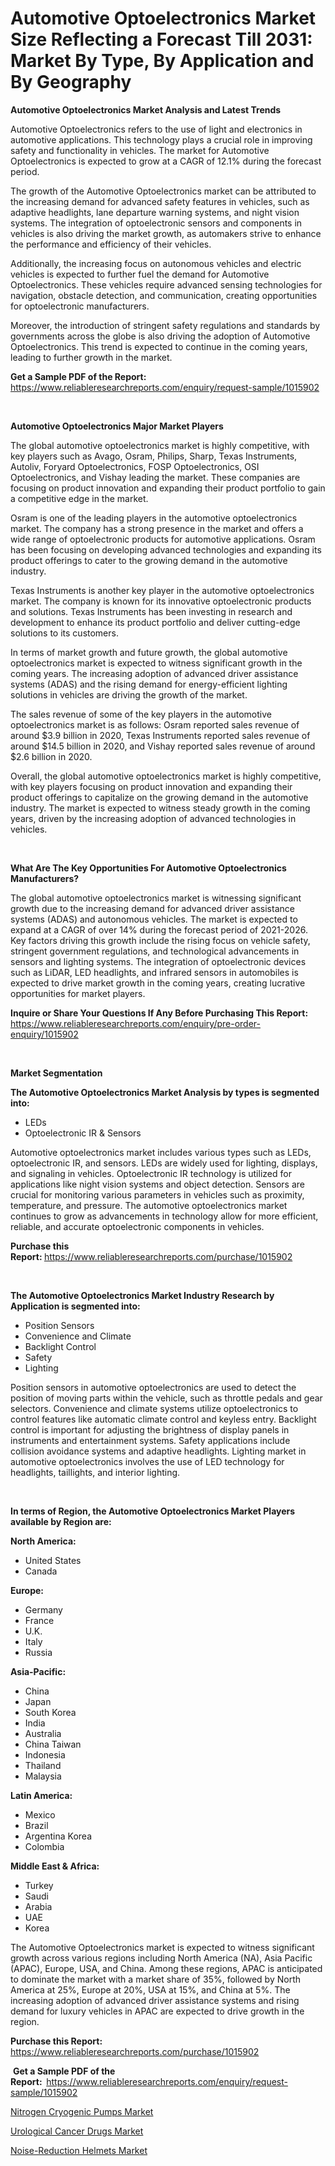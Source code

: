 <p><h1>Automotive Optoelectronics Market Size Reflecting a Forecast Till 2031: Market By Type, By Application and By Geography</h1></p><p><strong>Automotive Optoelectronics Market Analysis and Latest Trends</strong></p>
<p><p>Automotive Optoelectronics refers to the use of light and electronics in automotive applications. This technology plays a crucial role in improving safety and functionality in vehicles. The market for Automotive Optoelectronics is expected to grow at a CAGR of 12.1% during the forecast period. </p><p>The growth of the Automotive Optoelectronics market can be attributed to the increasing demand for advanced safety features in vehicles, such as adaptive headlights, lane departure warning systems, and night vision systems. The integration of optoelectronic sensors and components in vehicles is also driving the market growth, as automakers strive to enhance the performance and efficiency of their vehicles.</p><p>Additionally, the increasing focus on autonomous vehicles and electric vehicles is expected to further fuel the demand for Automotive Optoelectronics. These vehicles require advanced sensing technologies for navigation, obstacle detection, and communication, creating opportunities for optoelectronic manufacturers.</p><p>Moreover, the introduction of stringent safety regulations and standards by governments across the globe is also driving the adoption of Automotive Optoelectronics. This trend is expected to continue in the coming years, leading to further growth in the market.</p></p>
<p><strong>Get a Sample PDF of the Report:&nbsp;</strong> <a href="https://www.reliableresearchreports.com/enquiry/request-sample/1015902">https://www.reliableresearchreports.com/enquiry/request-sample/1015902</a></p>
<p>&nbsp;</p>
<p><strong>Automotive Optoelectronics Major Market Players</strong></p>
<p><p>The global automotive optoelectronics market is highly competitive, with key players such as Avago, Osram, Philips, Sharp, Texas Instruments, Autoliv, Foryard Optoelectronics, FOSP Optoelectronics, OSI Optoelectronics, and Vishay leading the market. These companies are focusing on product innovation and expanding their product portfolio to gain a competitive edge in the market.</p><p>Osram is one of the leading players in the automotive optoelectronics market. The company has a strong presence in the market and offers a wide range of optoelectronic products for automotive applications. Osram has been focusing on developing advanced technologies and expanding its product offerings to cater to the growing demand in the automotive industry.</p><p>Texas Instruments is another key player in the automotive optoelectronics market. The company is known for its innovative optoelectronic products and solutions. Texas Instruments has been investing in research and development to enhance its product portfolio and deliver cutting-edge solutions to its customers.</p><p>In terms of market growth and future growth, the global automotive optoelectronics market is expected to witness significant growth in the coming years. The increasing adoption of advanced driver assistance systems (ADAS) and the rising demand for energy-efficient lighting solutions in vehicles are driving the growth of the market.</p><p>The sales revenue of some of the key players in the automotive optoelectronics market is as follows: Osram reported sales revenue of around $3.9 billion in 2020, Texas Instruments reported sales revenue of around $14.5 billion in 2020, and Vishay reported sales revenue of around $2.6 billion in 2020.</p><p>Overall, the global automotive optoelectronics market is highly competitive, with key players focusing on product innovation and expanding their product offerings to capitalize on the growing demand in the automotive industry. The market is expected to witness steady growth in the coming years, driven by the increasing adoption of advanced technologies in vehicles.</p></p>
<p>&nbsp;</p>
<p><strong>What Are The Key Opportunities For Automotive Optoelectronics Manufacturers?</strong></p>
<p><p>The global automotive optoelectronics market is witnessing significant growth due to the increasing demand for advanced driver assistance systems (ADAS) and autonomous vehicles. The market is expected to expand at a CAGR of over 14% during the forecast period of 2021-2026. Key factors driving this growth include the rising focus on vehicle safety, stringent government regulations, and technological advancements in sensors and lighting systems. The integration of optoelectronic devices such as LiDAR, LED headlights, and infrared sensors in automobiles is expected to drive market growth in the coming years, creating lucrative opportunities for market players.</p></p>
<p><strong>Inquire or Share Your Questions If Any Before Purchasing This Report:</strong> <a href="https://www.reliableresearchreports.com/enquiry/pre-order-enquiry/1015902">https://www.reliableresearchreports.com/enquiry/pre-order-enquiry/1015902</a></p>
<p>&nbsp;</p>
<p><strong>Market Segmentation</strong></p>
<p><strong>The Automotive Optoelectronics Market Analysis by types is segmented into:</strong></p>
<p><ul><li>LEDs</li><li>Optoelectronic IR & Sensors</li></ul></p>
<p><p>Automotive optoelectronics market includes various types such as LEDs, optoelectronic IR, and sensors. LEDs are widely used for lighting, displays, and signaling in vehicles. Optoelectronic IR technology is utilized for applications like night vision systems and object detection. Sensors are crucial for monitoring various parameters in vehicles such as proximity, temperature, and pressure. The automotive optoelectronics market continues to grow as advancements in technology allow for more efficient, reliable, and accurate optoelectronic components in vehicles.</p></p>
<p><strong>Purchase this Report:&nbsp;</strong><a href="https://www.reliableresearchreports.com/purchase/1015902">https://www.reliableresearchreports.com/purchase/1015902</a></p>
<p>&nbsp;</p>
<p><strong>The Automotive Optoelectronics Market Industry Research by Application is segmented into:</strong></p>
<p><ul><li>Position Sensors</li><li>Convenience and Climate</li><li>Backlight Control</li><li>Safety</li><li>Lighting</li></ul></p>
<p><p>Position sensors in automotive optoelectronics are used to detect the position of moving parts within the vehicle, such as throttle pedals and gear selectors. Convenience and climate systems utilize optoelectronics to control features like automatic climate control and keyless entry. Backlight control is important for adjusting the brightness of display panels in instruments and entertainment systems. Safety applications include collision avoidance systems and adaptive headlights. Lighting market in automotive optoelectronics involves the use of LED technology for headlights, taillights, and interior lighting.</p></p>
<p>&nbsp;</p>
<p><strong>In terms of Region, the Automotive Optoelectronics Market Players available by Region are:</strong></p>
<p>
    <p> <strong> North America: </strong>
        <ul>
            <li>United States</li>
            <li>Canada</li>
        </ul>
        </p> 
    <p> <strong> Europe: </strong>
        <ul>
            <li>Germany</li>
            <li>France</li>
            <li>U.K.</li>
            <li>Italy</li>
            <li>Russia</li>
        </ul>
        </p> 
    <p> <strong> Asia-Pacific: </strong>
        <ul>
            <li>China</li>
            <li>Japan</li>
            <li>South Korea</li>
            <li>India</li>
            <li>Australia</li>
            <li>China Taiwan</li>
            <li>Indonesia</li>
            <li>Thailand</li>
            <li>Malaysia</li>
        </ul>
        </p> 
    <p> <strong> Latin America: </strong>
        <ul>
            <li>Mexico</li>
            <li>Brazil</li>
            <li>Argentina Korea</li>
            <li>Colombia</li>
        </ul>
        </p> 
    <p> <strong> Middle East & Africa: </strong>
        <ul>
            <li>Turkey</li>
            <li>Saudi</li>
            <li>Arabia</li>
            <li>UAE</li>
            <li>Korea</li>
        </ul>
    </p>
    </p>
<p><p>The Automotive Optoelectronics market is expected to witness significant growth across various regions including North America (NA), Asia Pacific (APAC), Europe, USA, and China. Among these regions, APAC is anticipated to dominate the market with a market share of 35%, followed by North America at 25%, Europe at 20%, USA at 15%, and China at 5%. The increasing adoption of advanced driver assistance systems and rising demand for luxury vehicles in APAC are expected to drive growth in the region.</p></p>
<p><strong>Purchase this Report: </strong><a href="https://www.reliableresearchreports.com/purchase/1015902">https://www.reliableresearchreports.com/purchase/1015902</a></p>
<p>&nbsp;<strong>Get a Sample PDF of the Report:&nbsp;&nbsp;</strong><a href="https://www.reliableresearchreports.com/enquiry/request-sample/1015902">https://www.reliableresearchreports.com/enquiry/request-sample/1015902</a></p>
<p><strong></strong></p>
<p><p><a href="https://view.publitas.com/reportprime-1/nitrogen-cryogenic-pumps-market-size-market-trends-and-growth-outlook-forecasted-for-period-from-2023-to-2030/">Nitrogen Cryogenic Pumps Market</a></p><p><a href="https://view.publitas.com/reportprime-1/urological-cancer-drugs-market-research-report-the-key-to-successful-business-strategy-forecasted-for-period-from-2023-2030/">Urological Cancer Drugs Market</a></p><p><a href="https://view.publitas.com/reportprime-1/noise-reduction-helmets-market-offer-valuable-insights-into-market-size-market-share-market-trends-and-projections-spanning-from-2023-to-2030/">Noise-Reduction Helmets Market</a></p></p>